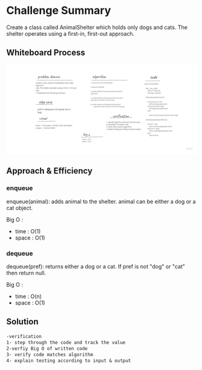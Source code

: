 # Challenge Summary
Create a class called AnimalShelter which holds only dogs and cats. The shelter operates using a first-in, first-out approach.

## Whiteboard Process
![](animal_shelter.jpg)

## Approach & Efficiency

### enqueue

enqueue(animal): adds animal to the shelter. animal can be either a dog or a cat object.

Big O :
* time : O(1)
* space : O(1)

### dequeue
dequeue(pref): returns either a dog or a cat. If pref is not "dog" or "cat" then return null.


Big O :
* time : O(n)
* space : O(1)

## Solution
```
-verification
1- step through the code and track the value
2-verfiy Big O of written code
3- verify code matches algorithm
4- explain testing according to input & output
